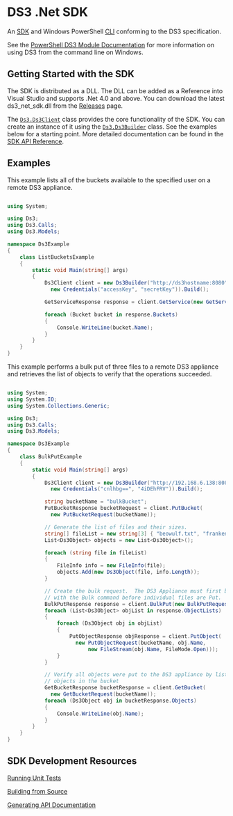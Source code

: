 # DS3 .Net SDK

An [SDK](http://en.wikipedia.org/wiki/Software_development_kit) and Windows PowerShell [CLI](http://en.wikipedia.org/wiki/Command-line_interface) conforming to the DS3 specification.

See the [PowerShell DS3 Module Documentation](../../wiki/PowerShell-DS3-Module) for more information on using DS3 from the command line on Windows.

## Getting Started with the SDK

The SDK is distributed as a DLL.  The DLL can be added as a Reference into Visual Studio and supports .Net 4.0 and above. You can download the latest ds3_net_sdk.dll from the [Releases](../../releases) page.

The [`Ds3.Ds3Client`](http://spectralogic.github.io/ds3_net_sdk/class_ds3_1_1_ds3_client.html) class provides the core functionality of the SDK. You can create an instance of it using the [`Ds3.Ds3Builder`](http://spectralogic.github.io/ds3_net_sdk/class_ds3_1_1_ds3_builder.html) class. See the examples below for a starting point. More detailed documentation can be found in the [SDK API Reference](http://spectralogic.github.io/ds3_net_sdk/annotated.html).

## Examples

This example lists all of the buckets available to the specified user on a remote DS3 appliance.

```csharp

using System;

using Ds3;
using Ds3.Calls;
using Ds3.Models;

namespace Ds3Example
{
    class ListBucketsExample
    {
        static void Main(string[] args)
        {
            Ds3Client client = new Ds3Builder("http://ds3hostname:8080",
              new Credentials("accessKey", "secretKey")).Build();

            GetServiceResponse response = client.GetService(new GetServiceRequest());

            foreach (Bucket bucket in response.Buckets)
            {
                Console.WriteLine(bucket.Name);
            }
        }
    }
}

```

This example performs a bulk put of three files to a remote DS3 appliance and retrieves the list of objects to verify that the operations succeeded.

```csharp

using System;
using System.IO;
using System.Collections.Generic;

using Ds3;
using Ds3.Calls;
using Ds3.Models;

namespace Ds3Example
{
    class BulkPutExample
    {
        static void Main(string[] args)
        {
            Ds3Client client = new Ds3Builder("http://192.168.6.138:8080",
              new Credentials("cnlhbg==", "4iDEhFRV")).Build();

            string bucketName = "bulkBucket";
            PutBucketResponse bucketRequest = client.PutBucket(
              new PutBucketRequest(bucketName));

            // Generate the list of files and their sizes.
            string[] fileList = new string[3] { "beowulf.txt", "frankenstein.txt", "ulysses.txt" };
            List<Ds3Object> objects = new List<Ds3Object>();

            foreach (string file in fileList)
            {
                FileInfo info = new FileInfo(file);
                objects.Add(new Ds3Object(file, info.Length));
            }

            // Create the bulk request.  The DS3 Appliance must first be primed
            // with the Bulk command before individual files are Put.
            BulkPutResponse response = client.BulkPut(new BulkPutRequest(bucketName, objects));
            foreach (List<Ds3Object> objList in response.ObjectLists)
            {
                foreach (Ds3Object obj in objList)
                {
                    PutObjectResponse objResponse = client.PutObject(
                      new PutObjectRequest(bucketName, obj.Name,
                          new FileStream(obj.Name, FileMode.Open)));
                }
            }

            // Verify all objects were put to the DS3 appliance by listing all the
            // objects in the bucket    
            GetBucketResponse bucketResponse = client.GetBucket(
              new GetBucketRequest(bucketName));
            foreach (Ds3Object obj in bucketResponse.Objects)
            {
                Console.WriteLine(obj.Name);
            }
        }
    }
}

```

## SDK Development Resources

[Running Unit Tests](../../wiki/Running-Unit-Tests)

[Building from Source](../../wiki/Building-from-Source)

[Generating API Documentation](../../wiki/Documentation-Generation)
